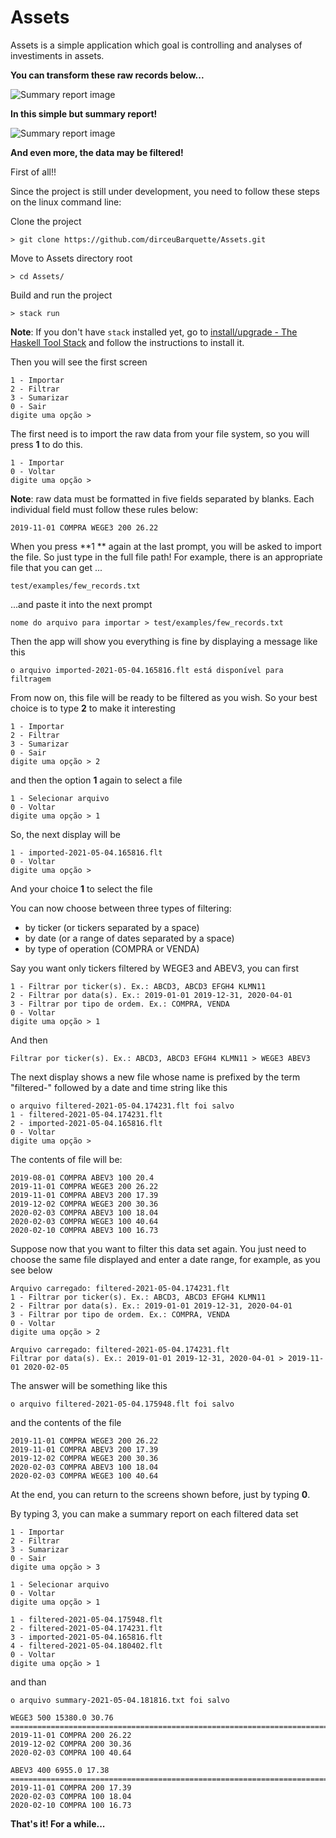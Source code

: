 # Assets

Assets is a simple application which goal is controlling and analyses of investiments in assets.

**You can transform these raw records below...**

<div style="display: flex;">
   <img src="./images/raw_data.png" alt="Summary report image" />
</div>

**In this simple but summary report!**

<div style="display: flex; height=300px">
   <img src="./images/summary_report.png" alt="Summary report image" />
</div>

**And even more, the data may be filtered!**

First of all!!

Since the project is still under development, you need to follow these steps on the linux command line:

Clone the project

```console
> git clone https://github.com/dirceuBarquette/Assets.git
``` 
Move to Assets directory root

```console
> cd Assets/
```

Build and run the project

```console
> stack run
```

**Note**: If you don't have `stack` installed yet, go to [install/upgrade - The Haskell Tool Stack](https://docs.haskellstack.org/en/stable/install_and_upgrade/) and follow the instructions to install it.

Then you will see the first screen

```console
1 - Importar
2 - Filtrar
3 - Sumarizar
0 - Sair
digite uma opção > 
```

The first need is to import the raw data from your file system, so you will press **1** to do this.

```console
1 - Importar
0 - Voltar
digite uma opção >
```

**Note**: raw data must be formatted in five fields separated by blanks. Each individual field must follow these rules below:

```console
2019-11-01 COMPRA WEGE3 200 26.22
```

 When you press **1 ** again at the last prompt, you will be asked to import the file. So just type in the full file path! For example, there is an appropriate file that you can get ...

```console
test/examples/few_records.txt
```

...and paste it into the next prompt

```console
nome do arquivo para importar > test/examples/few_records.txt
```

Then the app will show you everything is fine by displaying a message like this

```console
o arquivo imported-2021-05-04.165816.flt está disponível para filtragem
```

From now on, this file will be ready to be filtered as you wish. So your best choice is to type **2** to make it interesting

```console
1 - Importar
2 - Filtrar
3 - Sumarizar
0 - Sair
digite uma opção > 2
```
and then the option **1** again to select a file

```console
1 - Selecionar arquivo
0 - Voltar
digite uma opção > 1
```
So, the next display will be

```console
1 - imported-2021-05-04.165816.flt
0 - Voltar
digite uma opção >
```
And your choice **1** to select the file

You can now choose between three types of filtering:

+ by ticker (or tickers separated by a space)
+ by date (or a range of dates separated by a space)
+ by type of operation (COMPRA or VENDA)

Say you want only tickers filtered by WEGE3 and ABEV3, you can first

```console
1 - Filtrar por ticker(s). Ex.: ABCD3, ABCD3 EFGH4 KLMN11
2 - Filtrar por data(s). Ex.: 2019-01-01 2019-12-31, 2020-04-01
3 - Filtrar por tipo de ordem. Ex.: COMPRA, VENDA
0 - Voltar
digite uma opção > 1

```

And then

```console
Filtrar por ticker(s). Ex.: ABCD3, ABCD3 EFGH4 KLMN11 > WEGE3 ABEV3
```

The next display shows a new file whose name is prefixed by the term "filtered-" followed by a date and time string like this

```console
o arquivo filtered-2021-05-04.174231.flt foi salvo
1 - filtered-2021-05-04.174231.flt
2 - imported-2021-05-04.165816.flt
0 - Voltar
digite uma opção >
```

The contents of file will be:

```console
2019-08-01 COMPRA ABEV3 100 20.4
2019-11-01 COMPRA WEGE3 200 26.22
2019-11-01 COMPRA ABEV3 200 17.39
2019-12-02 COMPRA WEGE3 200 30.36
2020-02-03 COMPRA ABEV3 100 18.04
2020-02-03 COMPRA WEGE3 100 40.64
2020-02-10 COMPRA ABEV3 100 16.73
```

Suppose now that you want to filter this data set again. You just need to choose the same file displayed and enter a date range, for example, as you see below

```console
Arquivo carregado: filtered-2021-05-04.174231.flt
1 - Filtrar por ticker(s). Ex.: ABCD3, ABCD3 EFGH4 KLMN11
2 - Filtrar por data(s). Ex.: 2019-01-01 2019-12-31, 2020-04-01
3 - Filtrar por tipo de ordem. Ex.: COMPRA, VENDA
0 - Voltar
digite uma opção > 2
```

```console
Arquivo carregado: filtered-2021-05-04.174231.flt
Filtrar por data(s). Ex.: 2019-01-01 2019-12-31, 2020-04-01 > 2019-11-01 2020-02-05
```

The answer will be something like this

```console
o arquivo filtered-2021-05-04.175948.flt foi salvo
```

and the contents of the file

```console
2019-11-01 COMPRA WEGE3 200 26.22
2019-11-01 COMPRA ABEV3 200 17.39
2019-12-02 COMPRA WEGE3 200 30.36
2020-02-03 COMPRA ABEV3 100 18.04
2020-02-03 COMPRA WEGE3 100 40.64
```

At the end, you can return to the screens shown before, just by typing **0**.

By typing 3, you can make a summary report on each filtered data set

```console
1 - Importar
2 - Filtrar
3 - Sumarizar
0 - Sair
digite uma opção > 3
```

```console
1 - Selecionar arquivo
0 - Voltar
digite uma opção > 1
```

```console
1 - filtered-2021-05-04.175948.flt
2 - filtered-2021-05-04.174231.flt
3 - imported-2021-05-04.165816.flt
4 - filtered-2021-05-04.180402.flt
0 - Voltar
digite uma opção > 1
```

and than

```console
o arquivo summary-2021-05-04.181816.txt foi salvo
```

```console
WEGE3 500 15380.0 30.76
================================================================================
2019-11-01 COMPRA 200 26.22
2019-12-02 COMPRA 200 30.36
2020-02-03 COMPRA 100 40.64

ABEV3 400 6955.0 17.38
================================================================================
2019-11-01 COMPRA 200 17.39
2020-02-03 COMPRA 100 18.04
2020-02-10 COMPRA 100 16.73

```

**That's it! For a while...**